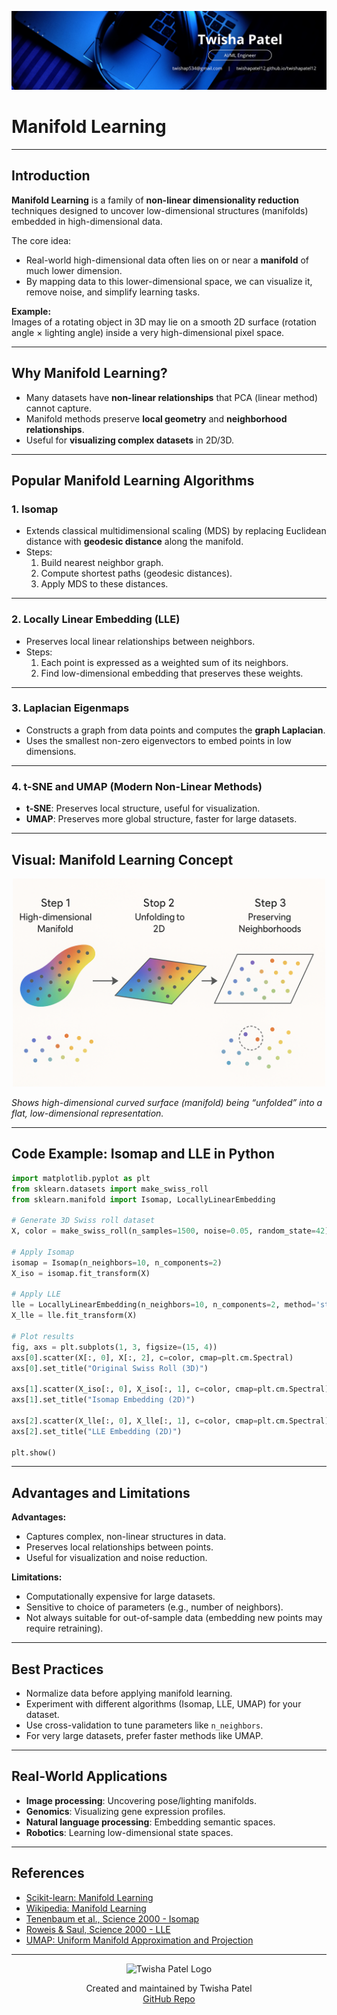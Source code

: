 ![Banner](https://github.com/twishapatel12/AI-ML-Journal/blob/main/assets/aiml-banner.png)

# Manifold Learning

---

## Introduction

**Manifold Learning** is a family of **non-linear dimensionality reduction** techniques designed to uncover low-dimensional structures (manifolds) embedded in high-dimensional data.

The core idea:
- Real-world high-dimensional data often lies on or near a **manifold** of much lower dimension.
- By mapping data to this lower-dimensional space, we can visualize it, remove noise, and simplify learning tasks.

**Example:**  
Images of a rotating object in 3D may lie on a smooth 2D surface (rotation angle × lighting angle) inside a very high-dimensional pixel space.

---

## Why Manifold Learning?

- Many datasets have **non-linear relationships** that PCA (linear method) cannot capture.
- Manifold methods preserve **local geometry** and **neighborhood relationships**.
- Useful for **visualizing complex datasets** in 2D/3D.

---

## Popular Manifold Learning Algorithms

### 1. Isomap
- Extends classical multidimensional scaling (MDS) by replacing Euclidean distance with **geodesic distance** along the manifold.
- Steps:
  1. Build nearest neighbor graph.
  2. Compute shortest paths (geodesic distances).
  3. Apply MDS to these distances.

---

### 2. Locally Linear Embedding (LLE)
- Preserves local linear relationships between neighbors.
- Steps:
  1. Each point is expressed as a weighted sum of its neighbors.
  2. Find low-dimensional embedding that preserves these weights.

---

### 3. Laplacian Eigenmaps
- Constructs a graph from data points and computes the **graph Laplacian**.
- Uses the smallest non-zero eigenvectors to embed points in low dimensions.

---

### 4. t-SNE and UMAP (Modern Non-Linear Methods)
- **t-SNE**: Preserves local structure, useful for visualization.
- **UMAP**: Preserves more global structure, faster for large datasets.

---

## Visual: Manifold Learning Concept

<p align="center">
  <img src="https://github.com/twishapatel12/AI-ML-Journal/blob/main/assets/manifold-learning-concept.png" alt="Manifold Learning Concept Diagram" width="500"/>
</p>

*Shows high-dimensional curved surface (manifold) being “unfolded” into a flat, low-dimensional representation.*

---

## Code Example: Isomap and LLE in Python

```python
import matplotlib.pyplot as plt
from sklearn.datasets import make_swiss_roll
from sklearn.manifold import Isomap, LocallyLinearEmbedding

# Generate 3D Swiss roll dataset
X, color = make_swiss_roll(n_samples=1500, noise=0.05, random_state=42)

# Apply Isomap
isomap = Isomap(n_neighbors=10, n_components=2)
X_iso = isomap.fit_transform(X)

# Apply LLE
lle = LocallyLinearEmbedding(n_neighbors=10, n_components=2, method='standard')
X_lle = lle.fit_transform(X)

# Plot results
fig, axs = plt.subplots(1, 3, figsize=(15, 4))
axs[0].scatter(X[:, 0], X[:, 2], c=color, cmap=plt.cm.Spectral)
axs[0].set_title("Original Swiss Roll (3D)")

axs[1].scatter(X_iso[:, 0], X_iso[:, 1], c=color, cmap=plt.cm.Spectral)
axs[1].set_title("Isomap Embedding (2D)")

axs[2].scatter(X_lle[:, 0], X_lle[:, 1], c=color, cmap=plt.cm.Spectral)
axs[2].set_title("LLE Embedding (2D)")

plt.show()
````

---

## Advantages and Limitations

**Advantages:**

* Captures complex, non-linear structures in data.
* Preserves local relationships between points.
* Useful for visualization and noise reduction.

**Limitations:**

* Computationally expensive for large datasets.
* Sensitive to choice of parameters (e.g., number of neighbors).
* Not always suitable for out-of-sample data (embedding new points may require retraining).

---

## Best Practices

* Normalize data before applying manifold learning.
* Experiment with different algorithms (Isomap, LLE, UMAP) for your dataset.
* Use cross-validation to tune parameters like `n_neighbors`.
* For very large datasets, prefer faster methods like UMAP.

---

## Real-World Applications

* **Image processing**: Uncovering pose/lighting manifolds.
* **Genomics**: Visualizing gene expression profiles.
* **Natural language processing**: Embedding semantic spaces.
* **Robotics**: Learning low-dimensional state spaces.

---

## References

* [Scikit-learn: Manifold Learning](https://scikit-learn.org/stable/modules/manifold.html)
* [Wikipedia: Manifold Learning](https://en.wikipedia.org/wiki/Nonlinear_dimensionality_reduction)
* [Tenenbaum et al., Science 2000 - Isomap](https://science.sciencemag.org/content/290/5500/2319)
* [Roweis & Saul, Science 2000 - LLE](https://science.sciencemag.org/content/290/5500/2323)
* [UMAP: Uniform Manifold Approximation and Projection](https://arxiv.org/abs/1802.03426)

---

<p align="center">
  <img src="https://github.com/twishapatel12/AI-ML-Journal/blob/main/assets/twisha-patel-logo.png" alt="Twisha Patel Logo" width="80"/>
</p>
<p align="center">
  Created and maintained by Twisha Patel  
  <br>
  <a href="https://github.com/twishapatel12/AI-ML-Journal">GitHub Repo</a>
</p>